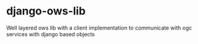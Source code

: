 # django-ows-lib
Well layered ows lib with a client implementation to communicate with ogc services with django based objects
